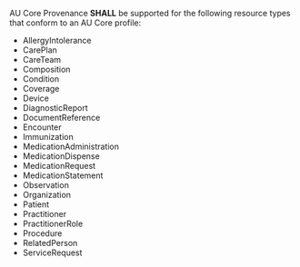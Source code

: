 
AU Core Provenance **SHALL** be supported for the following resource types that conform to an AU Core profile: 
<ul id="prov-white-list">
<li>AllergyIntolerance</li>
<li>CarePlan</li>
<li>CareTeam</li>
<li>Composition</li>
<li>Condition</li>
<li>Coverage</li>
<li>Device</li>
<li>DiagnosticReport</li>
<li>DocumentReference</li>
<li>Encounter</li>
<li>Immunization</li>
<li>MedicationAdministration</li>
<li>MedicationDispense</li>
<li>MedicationRequest</li>
<li>MedicationStatement</li>
<li>Observation</li>
<li>Organization</li>
<li>Patient</li>
<li>Practitioner</li>
<li>PractitionerRole</li>
<li>Procedure</li>
<li>RelatedPerson</li>
<li>ServiceRequest</li>
</ul>